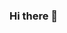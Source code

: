 ### Hi there 👋

<imf src="https://capsule-render.vercel.app/api?type=waving&color=gradient&height=300&section=header&text=Crzstarcoder&fontSize=90&animation=fadein"/>






<!--
**crzstacoder/crzstacoder** is a ✨ _special_ ✨ repository because its `README.md` (this file) appears on your GitHub profile.

Here are some ideas to get you started:

- 🔭 I’m currently working on ...
- 🌱 I’m currently learning ...
- 👯 I’m looking to collaborate on ...
- 🤔 I’m looking for help with ...
- 💬 Ask me about ...
- 📫 How to reach me: ...
- 😄 Pronouns: ...
- ⚡ Fun fact: ...
-->
